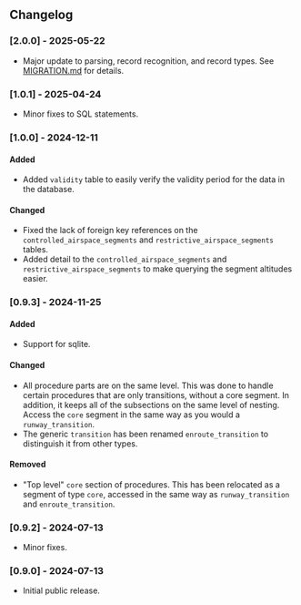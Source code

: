 ## Changelog

### [2.0.0] - 2025-05-22

- Major update to parsing, record recognition, and record types. See [MIGRATION.md](./MIGRATION.md) for details.

### [1.0.1] - 2025-04-24

- Minor fixes to SQL statements.

### [1.0.0] - 2024-12-11

#### Added

- Added `validity` table to easily verify the validity period for the data in the database.

#### Changed

- Fixed the lack of foreign key references on the `controlled_airspace_segments` and `restrictive_airspace_segments` tables.
- Added detail to the `controlled_airspace_segments` and `restrictive_airspace_segments` to make querying the segment altitudes easier.

### [0.9.3] - 2024-11-25

#### Added

- Support for sqlite.

#### Changed

- All procedure parts are on the same level. This was done to handle certain procedures that are only transitions, without a core segment. In addition, it keeps all of the subsections on the same level of nesting. Access the `core` segment in the same way as you would a `runway_transition`.
- The generic `transition` has been renamed `enroute_transition` to distinguish it from other types.

#### Removed

- "Top level" `core` section of procedures. This has been relocated as a segment of type `core`, accessed in the same way as `runway_transition` and `enroute_transition`.

### [0.9.2] - 2024-07-13

- Minor fixes.

### [0.9.0] - 2024-07-13

- Initial public release.
